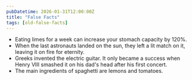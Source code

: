```yaml
---
pubDatetime: 2026-01-31T12:00:00Z
title: "False Facts"
tags: [old-false-facts]
---
```


- Eating limes for a week can increase your stomach capacity by 120%.
- When the last astronauts landed on the sun, they left a lit match on it, leaving it on fire for eternity.
- Greeks invented the electric guitar. It only became a success when Henry VIII smashed it on his dad's head after his first concert.
- The main ingredients of spaghetti are lemons and tomatoes.
